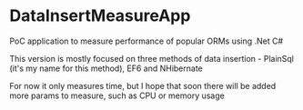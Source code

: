 # DataInsertMeasureApp
PoC application to measure performance of popular ORMs using .Net C#

This version is mostly focused on three methods of data insertion - PlainSql (it's my name for this method), EF6 and NHibernate

For now it only measures time, but I hope that soon there will be added more params to measure, such as CPU or memory usage
